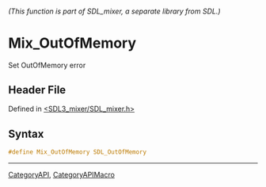 ###### (This function is part of SDL_mixer, a separate library from SDL.)
# Mix_OutOfMemory

Set OutOfMemory error

## Header File

Defined in [<SDL3_mixer/SDL_mixer.h>](https://github.com/libsdl-org/SDL_mixer/blob/main/include/SDL3_mixer/SDL_mixer.h)

## Syntax

```c
#define Mix_OutOfMemory SDL_OutOfMemory
```

----
[CategoryAPI](CategoryAPI), [CategoryAPIMacro](CategoryAPIMacro)

